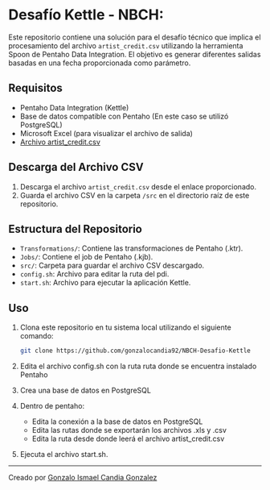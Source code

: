 # Desafío Kettle - NBCH:

Este repositorio contiene una solución para el desafío técnico que implica el procesamiento del archivo `artist_credit.csv` utilizando la herramienta Spoon de Pentaho Data Integration.
El objetivo es generar diferentes salidas basadas en una fecha proporcionada como parámetro.

## Requisitos

- Pentaho Data Integration (Kettle)
- Base de datos compatible con Pentaho (En este caso se utilizó PostgreSQL)
- Microsoft Excel (para visualizar el archivo de salida)
- [Archivo artist_credit.csv](https://drive.google.com/file/d/1fyqIMS4kS0e7nRucGHDZF0zOCXToj0Jq/view?usp=drive_link)

## Descarga del Archivo CSV

1. Descarga el archivo `artist_credit.csv` desde el enlace proporcionado.
2. Guarda el archivo CSV en la carpeta `/src` en el directorio raíz de este repositorio.

## Estructura del Repositorio

- `Transformations/`: Contiene las transformaciones de Pentaho (.ktr).
- `Jobs/`: Contiene el job de Pentaho (.kjb).
- `src/`: Carpeta para guardar el archivo CSV descargado.
- `config.sh`: Archivo para editar la ruta del pdi.
- `start.sh`: Archivo para ejecutar la aplicación Kettle.

## Uso

1. Clona este repositorio en tu sistema local utilizando el siguiente comando:

   ```sh
   git clone https://github.com/gonzalocandia92/NBCH-Desafio-Kettle
2. Edita el archivo config.sh con la ruta ruta donde se encuentra instalado Pentaho

3. Crea una base de datos en PostgreSQL

4. Dentro de pentaho:
    - Edita la conexión a la base de datos en PostgreSQL
    - Edita las rutas donde se exportarán los archivos .xls y .csv
    - Edita la ruta desde donde leerá el archivo artist_credit.csv


5. Ejecuta el archivo start.sh.

---
Creado por [Gonzalo Ismael Candia Gonzalez](https://github.com/gonzalocandia92)


